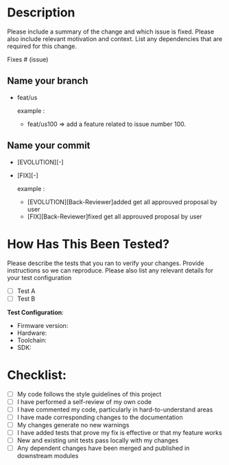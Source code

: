 # Description

Please include a summary of the change and which issue is fixed. Please also include relevant motivation and context. List any dependencies that are required for this change.

Fixes # (issue)

## Name your branch
- feat/us<issueID>

  example : 
  - feat/us100 => add a feature related to issue number 100. 

## Name your commit
- [EVOLUTION][<Back or Front>-<Role>]<description of the related issue>
- [FIX][<Back or Front>-<Role>]<description of the related issue>

  example : 
  - [EVOLUTION][Back-Reviewer]added get all approuved proposal by user
  - [FIX][Back-Reviewer]fixed get all approuved proposal by user 

# How Has This Been Tested?

Please describe the tests that you ran to verify your changes. Provide instructions so we can reproduce. Please also list any relevant details for your test configuration

- [ ] Test A
- [ ] Test B

**Test Configuration**:
* Firmware version:
* Hardware:
* Toolchain:
* SDK:

# Checklist:

- [ ] My code follows the style guidelines of this project
- [ ] I have performed a self-review of my own code
- [ ] I have commented my code, particularly in hard-to-understand areas
- [ ] I have made corresponding changes to the documentation
- [ ] My changes generate no new warnings
- [ ] I have added tests that prove my fix is effective or that my feature works
- [ ] New and existing unit tests pass locally with my changes
- [ ] Any dependent changes have been merged and published in downstream modules
